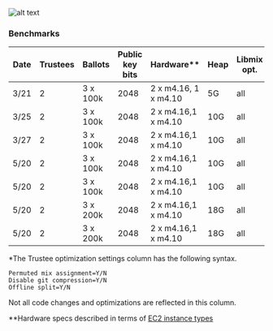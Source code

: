![alt text](http://davidruescas.com/wp-content/uploads/2017/04/nMix.png)

### Benchmarks

|Date   |Trustees|Ballots    |Public key bits |Hardware**   |Heap   |Libmix opt.|Trustee opt.*|Time (min)
|---|---|---|---|---|---|---|---|---|
|3/21   |2   |3 x 100k   |2048   |2 x m4.16, 1 x m4.10   |5G|all |NNN|92
|3/25   |2   |3 x 100k   |2048   |2 x m4.16,1 x m4.10   |10G|all |NYN|72
|3/27   |2   |3 x 100k   |2048   |2 x m4.16,1 x m4.10   |10G|all |YYN|59
|5/20   |2   |3 x 100k   |2048   |2 x m4.16,1 x m4.10   |10G|all |YYN|58
|5/20   |2   |3 x 100k   |2048   |2 x m4.16,1 x m4.10   |10G|all |YYY|46
|5/20   |2   |3 x 200k   |2048   |2 x m4.16,1 x m4.10   |18G|all |YYY|
|5/20   |2   |3 x 200k   |2048   |2 x m4.16,1 x m4.10   |18G|all |YYN|

*The Trustee optimization settings column has the following syntax.
```
Permuted mix assignment=Y/N
Disable git compression=Y/N
Offline split=Y/N
```
Not all code changes and optimizations are reflected in this column.

**Hardware specs described in terms of [EC2 instance types](https://aws.amazon.com/ec2/instance-types/)